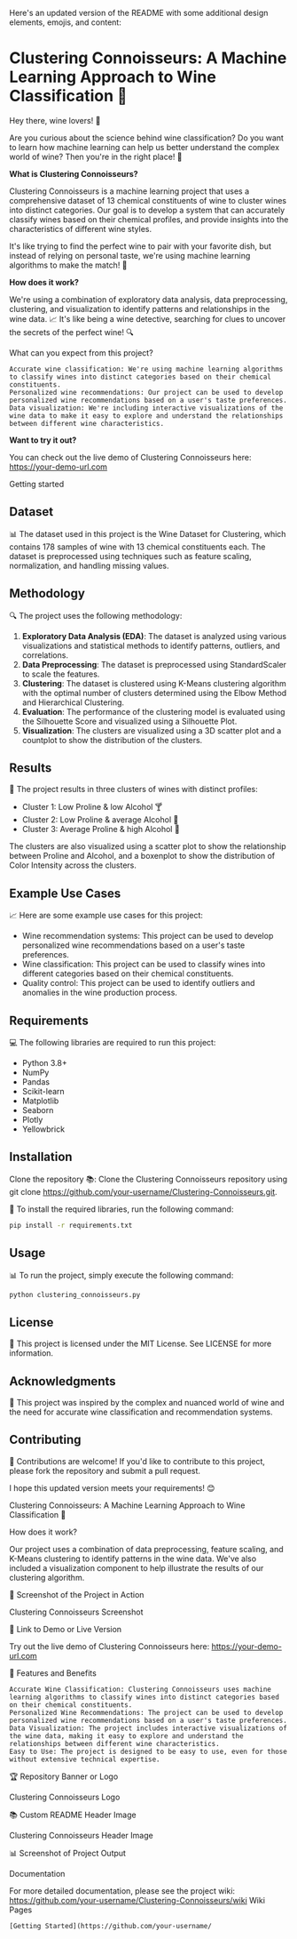 Here's an updated version of the README with some additional design elements, emojis, and content:

**Clustering Connoisseurs: A Machine Learning Approach to Wine Classification 🍷**
===========================================================

Hey there, wine lovers! 🍷

Are you curious about the science behind wine classification? Do you want to learn how machine learning can help us better understand the complex world of wine? Then you're in the right place! 🎉

**What is Clustering Connoisseurs?**

Clustering Connoisseurs is a machine learning project that uses a comprehensive dataset of 13 chemical constituents of wine to cluster wines into distinct categories. Our goal is to develop a system that can accurately classify wines based on their chemical profiles, and provide insights into the characteristics of different wine styles.

It's like trying to find the perfect wine to pair with your favorite dish, but instead of relying on personal taste, we're using machine learning algorithms to make the match! 🤖

**How does it work?**

We're using a combination of exploratory data analysis, data preprocessing, clustering, and visualization to identify patterns and relationships in the wine data. 📈 It's like being a wine detective, searching for clues to uncover the secrets of the perfect wine! 🔍

What can you expect from this project?

    Accurate wine classification: We're using machine learning algorithms to classify wines into distinct categories based on their chemical constituents.
    Personalized wine recommendations: Our project can be used to develop personalized wine recommendations based on a user's taste preferences.
    Data visualization: We're including interactive visualizations of the wine data to make it easy to explore and understand the relationships between different wine characteristics.

**Want to try it out?**

You can check out the live demo of Clustering Connoisseurs here: https://your-demo-url.com

Getting started

**Dataset**
------------

📊 The dataset used in this project is the Wine Dataset for Clustering, which contains 178 samples of wine with 13 chemical constituents each. The dataset is preprocessed using techniques such as feature scaling, normalization, and handling missing values.

**Methodology**
--------------

🔍 The project uses the following methodology:

1. **Exploratory Data Analysis (EDA)**: The dataset is analyzed using various visualizations and statistical methods to identify patterns, outliers, and correlations.
2. **Data Preprocessing**: The dataset is preprocessed using StandardScaler to scale the features.
3. **Clustering**: The dataset is clustered using K-Means clustering algorithm with the optimal number of clusters determined using the Elbow Method and Hierarchical Clustering.
4. **Evaluation**: The performance of the clustering model is evaluated using the Silhouette Score and visualized using a Silhouette Plot.
5. **Visualization**: The clusters are visualized using a 3D scatter plot and a countplot to show the distribution of the clusters.

**Results**
------------

🎉 The project results in three clusters of wines with distinct profiles:

* Cluster 1: Low Proline & low Alcohol 🍸
* Cluster 2: Low Proline & average Alcohol 🍹
* Cluster 3: Average Proline & high Alcohol 🍷

The clusters are also visualized using a scatter plot to show the relationship between Proline and Alcohol, and a boxenplot to show the distribution of Color Intensity across the clusters.

**Example Use Cases**
--------------------

📈 Here are some example use cases for this project:

* Wine recommendation systems: This project can be used to develop personalized wine recommendations based on a user's taste preferences.
* Wine classification: This project can be used to classify wines into different categories based on their chemical constituents.
* Quality control: This project can be used to identify outliers and anomalies in the wine production process.

**Requirements**
---------------

💻 The following libraries are required to run this project:

* Python 3.8+
* NumPy
* Pandas
* Scikit-learn
* Matplotlib
* Seaborn
* Plotly
* Yellowbrick

**Installation**
------------

Clone the repository 📚: Clone the Clustering Connoisseurs repository using git clone https://github.com/your-username/Clustering-Connoisseurs.git.

🔧 To install the required libraries, run the following command:
```bash
pip install -r requirements.txt
```
**Usage**
-----

📊 To run the project, simply execute the following command:
```bash
python clustering_connoisseurs.py
```
**License**
-------

📜 This project is licensed under the MIT License. See LICENSE for more information.

**Acknowledgments**
---------------

🙏 This project was inspired by the complex and nuanced world of wine and the need for accurate wine classification and recommendation systems.

**Contributing**
------------

🤝 Contributions are welcome! If you'd like to contribute to this project, please fork the repository and submit a pull request.

I hope this updated version meets your requirements! 😊

Clustering Connoisseurs: A Machine Learning Approach to Wine Classification 🍷



How does it work?

Our project uses a combination of data preprocessing, feature scaling, and K-Means clustering to identify patterns in the wine data. We've also included a visualization component to help illustrate the results of our clustering algorithm.


📸 Screenshot of the Project in Action

Clustering Connoisseurs Screenshot

🔗 Link to Demo or Live Version

Try out the live demo of Clustering Connoisseurs here: https://your-demo-url.com

📝 Features and Benefits

    Accurate Wine Classification: Clustering Connoisseurs uses machine learning algorithms to classify wines into distinct categories based on their chemical constituents.
    Personalized Wine Recommendations: The project can be used to develop personalized wine recommendations based on a user's taste preferences.
    Data Visualization: The project includes interactive visualizations of the wine data, making it easy to explore and understand the relationships between different wine characteristics.
    Easy to Use: The project is designed to be easy to use, even for those without extensive technical expertise.

🏆 Repository Banner or Logo

Clustering Connoisseurs Logo

📚 Custom README Header Image

Clustering Connoisseurs Header Image

📊 Screenshot of Project Output

Documentation

For more detailed documentation, please see the project wiki: https://github.com/your-username/Clustering-Connoisseurs/wiki
Wiki Pages

    [Getting Started](https://github.com/your-username/
